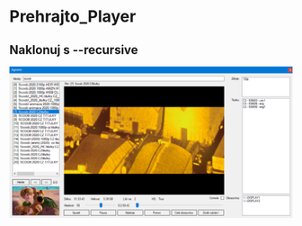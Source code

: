 # Prehrajto_Player
**Naklonuj s --recursive**&nbsp;
-------------------------------------
![Hlavní stránka](/Preview/image1.png)
